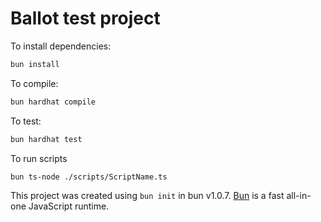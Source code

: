 # Ballot test project

To install dependencies:

```bash
bun install
```

To compile:

```bash
bun hardhat compile
```

To test:

```bash
bun hardhat test
```

To run scripts

```bash
bun ts-node ./scripts/ScriptName.ts
```


This project was created using `bun init` in bun v1.0.7. [Bun](https://bun.sh) is a fast all-in-one JavaScript runtime.
